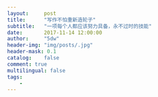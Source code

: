 ```yaml
---
layout:     post
title:      "写作不怕重新造轮子"
subtitle:   "一项每个人都应该努力具备，永不过时的技能"
date:       2017-11-14 12:00:00
author:     "5dw"
header-img: "img/posts/.jpg"
header-mask: 0.1
catalog:    false
comment: true
multilingual: false
tags:
    -
---
```


